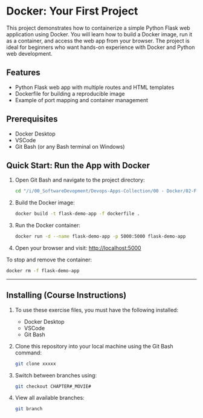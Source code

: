# Docker: Your First Project

This project demonstrates how to containerize a simple Python Flask web application using Docker. You will learn how to build a Docker image, run it as a container, and access the web app from your browser. The project is ideal for beginners who want hands-on experience with Docker and Python web development.

## Features

- Python Flask web app with multiple routes and HTML templates
- Dockerfile for building a reproducible image
- Example of port mapping and container management

## Prerequisites

- Docker Desktop
- VSCode
- Git Bash (or any Bash terminal on Windows)

## Quick Start: Run the App with Docker

1. Open Git Bash and navigate to the project directory:

   ```bash
   cd "/i/00_SoftwareDevopment/Devops-Apps-Collection/00 - Docker/02-FirstDockerProject"
   ```

2. Build the Docker image:

   ```bash
   docker build -t flask-demo-app -f dockerfile .
   ```

3. Run the Docker container:

   ```bash
   docker run -d --name flask-demo-app -p 5000:5000 flask-demo-app
   ```

4. Open your browser and visit: [http://localhost:5000](http://localhost:5000)

To stop and remove the container:

```bash
docker rm -f flask-demo-app
```

---

## Installing (Course Instructions)

1. To use these exercise files, you must have the following installed:
   - Docker Desktop
   - VSCode
   - Git Bash
2. Clone this repository into your local machine using the Git Bash command:

   ```bash
   git clone xxxxx
   ```

3. Switch between branches using:

   ```bash
   git checkout CHAPTER#_MOVIE#
   ```

4. View all available branches:

   ```bash
   git branch
   ```

